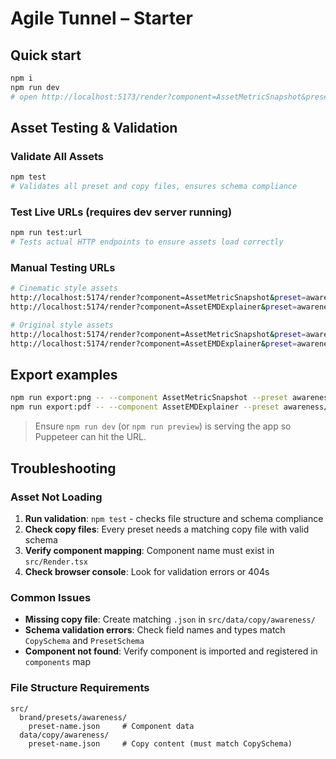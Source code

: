 # Agile Tunnel – Starter

## Quick start
```bash
npm i
npm run dev
# open http://localhost:5173/render?component=AssetMetricSnapshot&preset=awareness/metric-1
```

## Asset Testing & Validation

### Validate All Assets
```bash
npm test
# Validates all preset and copy files, ensures schema compliance
```

### Test Live URLs (requires dev server running)
```bash
npm run test:url
# Tests actual HTTP endpoints to ensure assets load correctly
```

### Manual Testing URLs
```bash
# Cinematic style assets
http://localhost:5174/render?component=AssetMetricSnapshot&preset=awareness/cinematic-1
http://localhost:5174/render?component=AssetEMDExplainer&preset=awareness/cinematic-emd

# Original style assets  
http://localhost:5174/render?component=AssetMetricSnapshot&preset=awareness/metric-1
http://localhost:5174/render?component=AssetEMDExplainer&preset=awareness/emd-1
```

## Export examples
```bash
npm run export:png -- --component AssetMetricSnapshot --preset awareness/metric-1 --out out/img/metric-1.png
npm run export:pdf -- --component AssetEMDExplainer --preset awareness/emd-1 --out out/pdf/emd-1.pdf
```

> Ensure `npm run dev` (or `npm run preview`) is serving the app so Puppeteer can hit the URL.

## Troubleshooting

### Asset Not Loading
1. **Run validation**: `npm test` - checks file structure and schema compliance
2. **Check copy files**: Every preset needs a matching copy file with valid schema
3. **Verify component mapping**: Component name must exist in `src/Render.tsx`
4. **Check browser console**: Look for validation errors or 404s

### Common Issues
- **Missing copy file**: Create matching `.json` in `src/data/copy/awareness/`
- **Schema validation errors**: Check field names and types match `CopySchema` and `PresetSchema`
- **Component not found**: Verify component is imported and registered in `components` map

### File Structure Requirements
```
src/
  brand/presets/awareness/
    preset-name.json     # Component data
  data/copy/awareness/
    preset-name.json     # Copy content (must match CopySchema)
```
